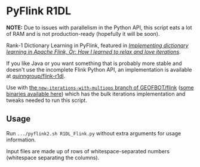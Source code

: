 # PyFlink R1DL

__NOTE:__ Due to issues with parallelism in the Python API, this script eats a lot of RAM and is not production-ready (hopefully it will be soon).

Rank-1 Dictionary Learning in PyFlink, featured in [_Implementing dictionary learning in Apache Flink, Or: How I learned to relax and love iterations_](http://ieeexplore.ieee.org/document/7840869/).

If you like Java or you want something that is probably more stable and doesn't use the incomplete Flink Python API, an implementation is available at [quinngroup/flink-r1dl](https://github.com/quinngroup/flink-r1dl).

Use with [the `new-iterations-with-multiops` branch of GEOFBOT/flink](https://github.com/GEOFBOT/flink/tree/new-iterations-with-multiops) ([some binaries available here](https://github.com/GEOFBOT/flink/releases/tag/iterations-working)) which has the bulk iterations implementation and tweaks needed to run this script.

## Usage
Run `.../pyflink2.sh R1DL_Flink.py` without extra arguments for usage information.

Input files are made up of rows of whitespace-separated numbers (whitespace separating the columns).
